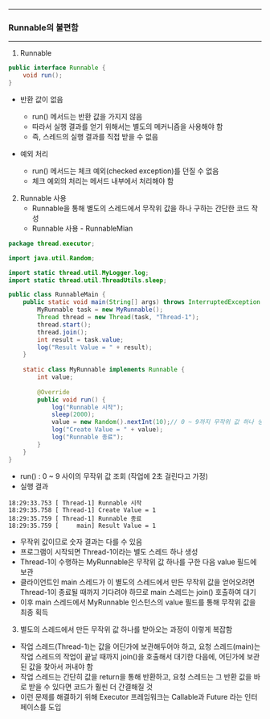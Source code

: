 -----
### Runnable의 불편함
-----
1. Runnable
```java
public interface Runnable {
    void run();
}
```

  - 반환 값이 없음
    + run() 메서드는 반환 값을 가지지 않음
    + 따라서 실행 결과를 얻기 위해서는 별도의 메커니즘을 사용해야 함
    + 즉, 스레드의 실행 결과를 직접 받을 수 없음

  - 예외 처리
    + run() 메서드는 체크 예외(checked exception)를 던질 수 없음
    + 체크 예외의 처리는 메서드 내부에서 처리해야 함

2. Runnable 사용
   - Runnable을 통해 별도의 스레드에서 무작위 값을 하나 구하는 간단한 코드 작성
   - Runnable 사용 - RunnableMian
```java
package thread.executor;

import java.util.Random;

import static thread.util.MyLogger.log;
import static thread.util.ThreadUtils.sleep;

public class RunnableMain {
    public static void main(String[] args) throws InterruptedException {
        MyRunnable task = new MyRunnable();
        Thread thread = new Thread(task, "Thread-1");
        thread.start();
        thread.join();
        int result = task.value;
        log("Result Value = " + result);
    }
    
    static class MyRunnable implements Runnable {
        int value;
        
        @Override
        public void run() {
            log("Runnable 시작");
            sleep(2000);
            value = new Random().nextInt(10);// 0 ~ 9까지 무작위 값 하나 생성
            log("Create Value = " + value);
            log("Runnable 종료");
        }
    }
}
```
  - run() : 0 ~ 9 사이의 무작위 값 조회 (작업에 2초 걸린다고 가정)
  - 실행 결과
```
18:29:33.753 [ Thread-1] Runnable 시작
18:29:35.758 [ Thread-1] Create Value = 1
18:29:35.759 [ Thread-1] Runnable 종료
18:29:35.759 [     main] Result Value = 1
```
  - 무작위 값이므로 숫자 결과는 다를 수 있음
  - 프로그램이 시작되면 Thread-1이라는 별도 스레드 하나 생성
  - Thread-1이 수행하는 MyRunnable은 무작위 값 하나를 구한 다음 value 필드에 보관
  - 클라이언트인 main 스레드가 이 별도의 스레드에서 만든 무작위 값을 얻어오려면 Thread-1이 종료될 때까지 기다려야 하므로 main 스레드는 join() 호출하여 대기
  - 이후 main 스레드에서 MyRunnable 인스턴스의 value 필드를 통해 무작위 값을 최종 획득

3. 별도의 스레드에서 만든 무작위 값 하나를 받아오는 과정이 이렇게 복잡함
  - 작업 스레드(Thread-1)는 값을 어딘가에 보관해두어야 하고, 요청 스레드(main)는 작업 스레드의 작업이 끝날 때까지 join()을 호출해서 대기한 다음에, 어딘가에 보관된 값을 찾아서 꺼내야 함
  - 작업 스레드는 간단히 값을 return을 통해 반환하고, 요청 스레드는 그 반환 값을 바로 받을 수 있다면 코드가 훨씬 더 간결해질 것
  - 이런 문제를 해결하기 위해 Executor 프레임워크는 Callable과 Future 라는 인터페이스를 도입
